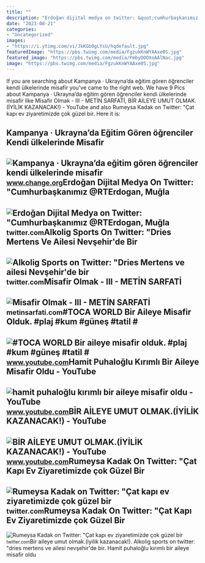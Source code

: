 ```yaml
---
title: ""
description: "Erdoğan dijital medya on twitter: &quot;cumhurbaşkanımız @rterdogan, muğla"
date: "2023-08-21"
categories:
- "Uncategorized"
images:
- "https://i.ytimg.com/vi/JkKGbOgLYsU/hqdefault.jpg"
featuredImage: "https://pbs.twimg.com/media/FgzukKnWYAAxe0S.jpg"
featured_image: "https://pbs.twimg.com/media/FmbyOOOXoAAlNac.jpg"
image: "https://pbs.twimg.com/media/FgzukKnWYAAxe0S.jpg"
---
```


If you are searching about Kampanya · Ukrayna’da eğitim gören öğrenciler kendi ülkelerinde misafir you've came to the right web. We have 9 Pics about Kampanya · Ukrayna’da eğitim gören öğrenciler kendi ülkelerinde misafir like Misafir Olmak - III - METİN SARFATİ, BİR AİLEYE UMUT OLMAK.(İYİLİK KAZANACAK!) - YouTube and also Rumeysa Kadak on Twitter: "Çat kapı ev ziyaretimizde çok güzel bir. Here it is:

Kampanya · Ukrayna’da Eğitim Gören öğrenciler Kendi ülkelerinde Misafir
-----------------------------------------------------------------------

 ![Kampanya · Ukrayna’da eğitim gören öğrenciler kendi ülkelerinde misafir](https://assets.change.org/photos/2/qz/gx/BtQZgXYiRMPVpGy-1600x900-noPad.jpg?1648293941) <small>www.change.org</small>Erdoğan Dijital Medya On Twitter: "Cumhurbaşkanımız @RTErdogan, Muğla
---------------------------------------------------------------------

 ![Erdoğan Dijital Medya on Twitter: "Cumhurbaşkanımız @RTErdogan, Muğla](https://pbs.twimg.com/media/FmbyOOOXoAAlNac.jpg) <small>twitter.com</small>Alkolig Sports On Twitter: "Dries Mertens Ve Ailesi Nevşehir'de Bir
-------------------------------------------------------------------

 ![Alkolig Sports on Twitter: "Dries Mertens ve ailesi Nevşehir'de bir](https://pbs.twimg.com/media/FmB1-I3X0AI8WRY.jpg) <small>twitter.com</small>Misafir Olmak - III - METİN SARFATİ
-----------------------------------

 ![Misafir Olmak - III - METİN SARFATİ](https://metinsarfati.com/wp-content/uploads/2022/02/misafir-olmak-3-sarfati-.jpg) <small>metinsarfati.com</small>\#TOCA WORLD Bir Aileye Misafir Olduk. #plaj #kum #güneş #tatil #
-----------------------------------------------------------------

 ![#TOCA WORLD Bir aileye misafir olduk. #plaj #kum #güneş #tatil #](https://i.ytimg.com/vi/NyM_ixGCstU/maxresdefault.jpg) <small>www.youtube.com</small>Hamit Puhaloğlu Kırımlı Bir Aileye Misafir Oldu - YouTube
---------------------------------------------------------

 ![hamit puhaloğlu kırımlı bir aileye misafir oldu - YouTube](https://i.ytimg.com/vi/JkKGbOgLYsU/hqdefault.jpg) <small>www.youtube.com</small>BİR AİLEYE UMUT OLMAK.(İYİLİK KAZANACAK!) - YouTube
---------------------------------------------------

 ![BİR AİLEYE UMUT OLMAK.(İYİLİK KAZANACAK!) - YouTube](https://i.ytimg.com/vi/7Q_g-EDfNos/maxresdefault.jpg) <small>www.youtube.com</small>Rumeysa Kadak On Twitter: "Çat Kapı Ev Ziyaretimizde çok Güzel Bir
------------------------------------------------------------------

 ![Rumeysa Kadak on Twitter: "Çat kapı ev ziyaretimizde çok güzel bir](https://pbs.twimg.com/media/FgzukKoX0AEO5f3.jpg) <small>twitter.com</small>Rumeysa Kadak On Twitter: "Çat Kapı Ev Ziyaretimizde çok Güzel Bir
------------------------------------------------------------------

 ![Rumeysa Kadak on Twitter: "Çat kapı ev ziyaretimizde çok güzel bir](https://pbs.twimg.com/media/FgzukKnWYAAxe0S.jpg) <small>twitter.com</small>Bi̇r ai̇leye umut olmak.(i̇yi̇li̇k kazanacak!). Alkolig sports on twitter: "dries mertens ve ailesi nevşehir'de bir. Hamit puhaloğlu kırımlı bir aileye misafir oldu
